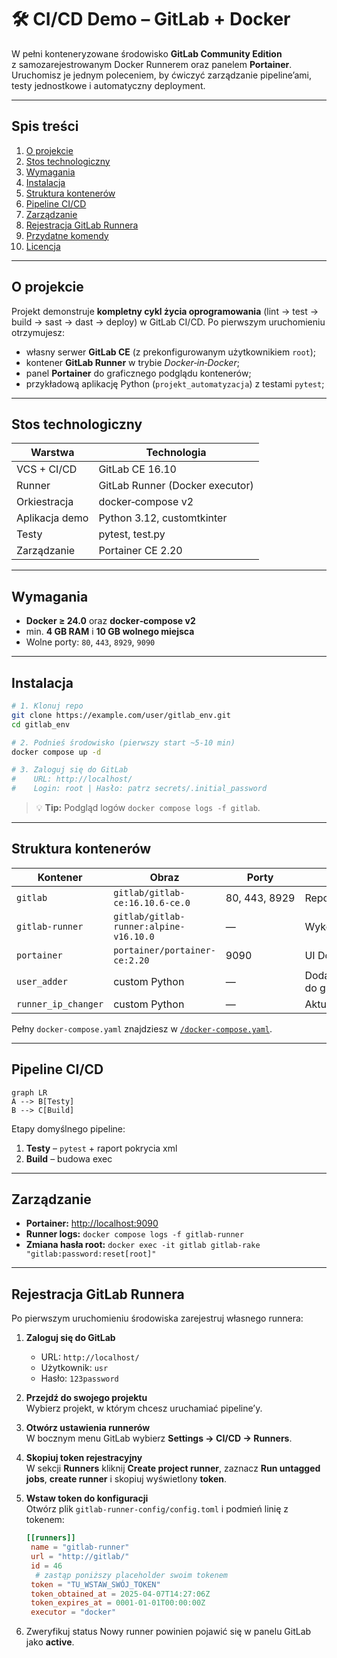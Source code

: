 
# 🛠️ CI/CD Demo – GitLab + Docker

W pełni konteneryzowane środowisko **GitLab Community Edition** z samozarejestrowanym Docker Runnerem oraz panelem **Portainer**.
Uruchomisz je jednym poleceniem, by ćwiczyć zarządzanie pipeline’ami, testy jednostkowe i automatyczny deployment.

---

## Spis treści
1. [O projekcie](#o-projekcie)
2. [Stos technologiczny](#stos-technologiczny)
3. [Wymagania](#wymagania)
4. [Instalacja](#instalacja)
5. [Struktura kontenerów](#struktura-kontenerów)
6. [Pipeline CI/CD](#pipeline-cicd)
7. [Zarządzanie](#zarządzanie)
8. [Rejestracja GitLab Runnera](#rejestracja-gitlab-runnera)
9. [Przydatne komendy](#przydatne-komendy)
10. [Licencja](#licencja)

---

## O projekcie

Projekt demonstruje **kompletny cykl życia oprogramowania** (lint → test → build → sast → dast → deploy) w GitLab CI/CD.
Po pierwszym uruchomieniu otrzymujesz:

* własny serwer **GitLab CE** (z prekonfigurowanym użytkownikiem `root`);
* kontener **GitLab Runner** w trybie *Docker‑in‑Docker*;
* panel **Portainer** do graficznego podglądu kontenerów;
* przykładową aplikację Python (`projekt_automatyzacja`) z testami `pytest`;

---

## Stos technologiczny

| Warstwa        | Technologia                     |
| -------------- | ------------------------------- |
| VCS + CI/CD    | GitLab CE 16.10                 |
| Runner         | GitLab Runner (Docker executor) |
| Orkiestracja   | docker‑compose v2               |
| Aplikacja demo | Python 3.12, customtkinter      |
| Testy          | pytest, test.py                 |
| Zarządzanie    | Portainer CE 2.20               |

---

## Wymagania

* **Docker ≥ 24.0** oraz **docker‑compose v2**
* min. **4 GB RAM** i **10 GB wolnego miejsca**
* Wolne porty: `80`, `443`, `8929`, `9090`

---

## Instalacja

```bash
# 1. Klonuj repo
git clone https://example.com/user/gitlab_env.git
cd gitlab_env

# 2. Podnieś środowisko (pierwszy start ~5‑10 min)
docker compose up -d

# 3. Zaloguj się do GitLab
#    URL: http://localhost/
#    Login: root | Hasło: patrz secrets/.initial_password
```

> 💡 **Tip:** Podgląd logów `docker compose logs -f gitlab`.

---

## Struktura kontenerów

| Kontener | Obraz | Porty | Rola |
| -------- | ----- | ----- | ---- |
| `gitlab` | `gitlab/gitlab-ce:16.10.6-ce.0` | 80, 443, 8929 | Repo + serwer CI |
| `gitlab-runner` | `gitlab/gitlab-runner:alpine-v16.10.0` | — | Wykonuje joby CI |
| `portainer` | `portainer/portainer-ce:2.20` | 9090 | UI Docker |
| `user_adder` | custom Python                 | — | Dodaje konto usr do gitlab |
| `runner_ip_changer` | custom Python          | — | Aktualizuje Runner |

Pełny `docker-compose.yaml` znajdziesz w [`/docker-compose.yaml`](./docker-compose.yaml).

---

## Pipeline CI/CD

```mermaid
graph LR
A --> B[Testy]
B --> C[Build]
```

Etapy domyślnego pipeline:

1. **Testy** – `pytest` + raport pokrycia xml
2. **Build** – budowa exec 

---

## Zarządzanie

* **Portainer:** <http://localhost:9090>
* **Runner logs:** `docker compose logs -f gitlab-runner`
* **Zmiana hasła root:** `docker exec -it gitlab gitlab-rake "gitlab:password:reset[root]"`

---

## Rejestracja GitLab Runnera

Po pierwszym uruchomieniu środowiska zarejestruj własnego runnera:

1. **Zaloguj się do GitLab**  
   - URL: `http://localhost/`  
   - Użytkownik: `usr`  
   - Hasło: `123password`

2. **Przejdź do swojego projektu**  
   Wybierz projekt, w którym chcesz uruchamiać pipeline’y.

3. **Otwórz ustawienia runnerów**  
   W bocznym menu GitLab wybierz **Settings → CI/CD → Runners**.

4. **Skopiuj token rejestracyjny**  
   W sekcji **Runners** kliknij **Create project runner**, zaznacz **Run untagged jobs**, **create runner** i skopiuj wyświetlony **token**.

5. **Wstaw token do konfiguracji**  
   Otwórz plik `gitlab-runner-config/config.toml` i podmień linię z tokenem:
   ```toml
   [[runners]]
    name = "gitlab-runner"
    url = "http://gitlab/"
    id = 46
     # zastąp poniższy placeholder swoim tokenem
    token = "TU_WSTAW_SWÓJ_TOKEN"
    token_obtained_at = 2025-04-07T14:27:06Z
    token_expires_at = 0001-01-01T00:00:00Z
    executor = "docker"

6. Zweryfikuj status
   Nowy runner powinien pojawić się w panelu GitLab jako **active**.

